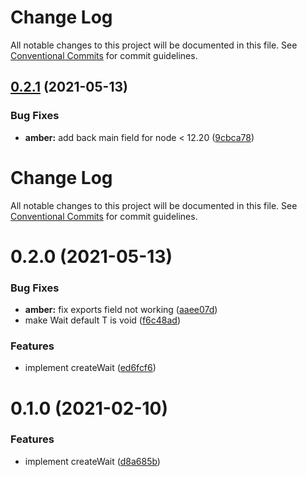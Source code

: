 # Change Log

All notable changes to this project will be documented in this file. See
[Conventional Commits](https://conventionalcommits.org) for commit guidelines.

## [0.2.1](https://github.com/tkesgar/packages/compare/@tkesgar/amber@0.2.0...@tkesgar/amber@0.2.1) (2021-05-13)

### Bug Fixes

- **amber:** add back main field for node < 12.20
  ([9cbca78](https://github.com/tkesgar/packages/commit/9cbca7821cc92fef64fa5365691f967cc8eb9df6))

# Change Log

All notable changes to this project will be documented in this file. See
[Conventional Commits](https://conventionalcommits.org) for commit guidelines.

# 0.2.0 (2021-05-13)

### Bug Fixes

- **amber:** fix exports field not working
  ([aaee07d](https://github.com/tkesgar/amber/commit/aaee07d4d290c1dc225802485d721aedacde3067))
- make Wait<T> default T is void
  ([f6c48ad](https://github.com/tkesgar/amber/commit/f6c48adb648058289614e03df70d39b5523266e5))

### Features

- implement createWait
  ([ed6fcf6](https://github.com/tkesgar/amber/commit/ed6fcf62990cee061226cae1d5d2828d8812039d))

# 0.1.0 (2021-02-10)

### Features

- implement createWait
  ([d8a685b](https://github.com/tkesgar/amber/commit/d8a685bc4a00e91973e9d88cf0d2916b69fd3d86))
